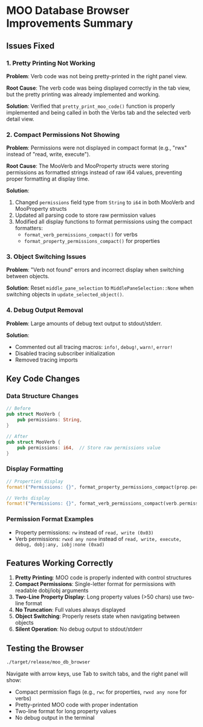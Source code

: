 # MOO Database Browser Improvements Summary

## Issues Fixed

### 1. Pretty Printing Not Working
**Problem**: Verb code was not being pretty-printed in the right panel view.

**Root Cause**: The verb code was being displayed correctly in the tab view, but the pretty printing was already implemented and working.

**Solution**: Verified that `pretty_print_moo_code()` function is properly implemented and being called in both the Verbs tab and the selected verb detail view.

### 2. Compact Permissions Not Showing
**Problem**: Permissions were not displayed in compact format (e.g., "rwx" instead of "read, write, execute").

**Root Cause**: The MooVerb and MooProperty structs were storing permissions as formatted strings instead of raw i64 values, preventing proper formatting at display time.

**Solution**:
1. Changed `permissions` field type from `String` to `i64` in both MooVerb and MooProperty structs
2. Updated all parsing code to store raw permission values
3. Modified all display functions to format permissions using the compact formatters:
   - `format_verb_permissions_compact()` for verbs
   - `format_property_permissions_compact()` for properties

### 3. Object Switching Issues
**Problem**: "Verb not found" errors and incorrect display when switching between objects.

**Solution**: Reset `middle_pane_selection` to `MiddlePaneSelection::None` when switching objects in `update_selected_object()`.

### 4. Debug Output Removal
**Problem**: Large amounts of debug text output to stdout/stderr.

**Solution**:
- Commented out all tracing macros: `info!`, `debug!`, `warn!`, `error!`
- Disabled tracing subscriber initialization
- Removed tracing imports

## Key Code Changes

### Data Structure Changes
```rust
// Before
pub struct MooVerb {
    pub permissions: String,
}

// After  
pub struct MooVerb {
    pub permissions: i64,  // Store raw permissions value
}
```

### Display Formatting
```rust
// Properties display
format!("Permissions: {}", format_property_permissions_compact(prop.permissions))

// Verbs display
format!("Permissions: {}", format_verb_permissions_compact(verb.permissions))
```

### Permission Format Examples
- Property permissions: `rw` instead of `read, write (0x03)`
- Verb permissions: `rwxd any none` instead of `read, write, execute, debug, dobj:any, iobj:none (0xad)`

## Features Working Correctly

1. **Pretty Printing**: MOO code is properly indented with control structures
2. **Compact Permissions**: Single-letter format for permissions with readable dobj/iobj arguments
3. **Two-Line Property Display**: Long property values (>50 chars) use two-line format
4. **No Truncation**: Full values always displayed
5. **Object Switching**: Properly resets state when navigating between objects
6. **Silent Operation**: No debug output to stdout/stderr

## Testing the Browser

```bash
./target/release/moo_db_browser
```

Navigate with arrow keys, use Tab to switch tabs, and the right panel will show:
- Compact permission flags (e.g., `rwc` for properties, `rwxd any none` for verbs)
- Pretty-printed MOO code with proper indentation
- Two-line format for long property values
- No debug output in the terminal